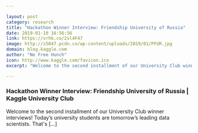 ```yaml
---

layout: post
category: research
title: "Hackathon Winner Interview: Friendship University of Russia"
date: 2019-01-10 16:56:56
link: https://vrhk.co/2sl4F47
image: http://s5047.pcdn.co/wp-content/uploads/2019/01/PFUR.jpg
domain: blog.kaggle.com
author: "No Free Hunch"
icon: http://www.kaggle.com/favicon.ico
excerpt: "Welcome to the second installment of our University Club winner interviews! Today’s university students are tomorrow’s leading data scientists. That's [...]"

---
```


### Hackathon Winner Interview: Friendship University of Russia | Kaggle University Club

Welcome to the second installment of our University Club winner interviews! Today’s university students are tomorrow’s leading data scientists. That's [...]